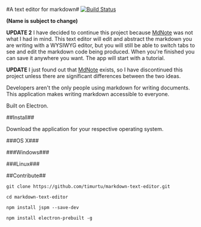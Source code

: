 #A text editor for markdown#
[![Build Status](https://travis-ci.org/timurtu/markdown-text-editor.svg?branch=master)](https://travis-ci.org/timurtu/markdown-text-editor)

**(Name is subject to change)**

**UPDATE 2** I have decided to continue this project because [MdNote](http://md-note.com/) was not what I had in mind. This text editor will edit and abstract the markdown you are writing with a WYSIWYG editor, but you will still be able to switch tabs to see and edit the markdown code being produced. When you're finished you can save it anywhere you want. The app will start with a tutorial.

**UPDATE** I just found out that [MdNote](http://md-note.com/) exists, so I have discontinued this project unless there are significant differences between the two ideas.

Developers aren't the only people using markdown for writing documents. This application makes writing markdown accessible to everyone.

Built on Electron.

##Install##

Download the application for your respective operating system.

###OS X###

###Windows###

###Linux###


##Contribute##

```
git clone https://github.com/timurtu/markdown-text-editor.git

cd markdown-text-editor

npm install jspm --save-dev

npm install electron-prebuilt -g
```
